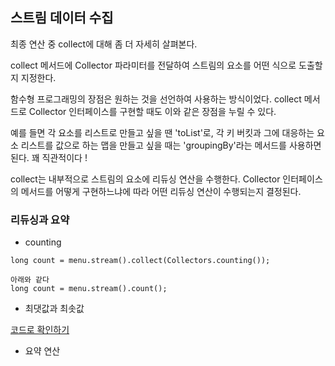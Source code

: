 ## 스트림 데이터 수집

최종 연산 중 collect에 대해 좀 더 자세히 살펴본다. 

collect 메서드에 Collector 파라미터를 전달하여 스트림의 요소를 어떤 식으로 도출할지 지정한다. 

함수형 프로그래밍의 장점은 원하는 것을 선언하여 사용하는 방식이었다. 
collect 메서드로 Collector 인터페이스를 구현할 때도 이와 같은 장점을 누릴 수 있다. 

예를 들면 각 요소를 리스트로 만들고 싶을 땐 'toList'로, 
각 키 버킷과 그에 대응하는 요소 리스트를 값으로 하는 맵을 만들고 싶을 때는 'groupingBy'라는 메서드를 사용하면 된다. 꽤 직관적이다 !

collect는 내부적으로 스트림의 요소에 리듀싱 연산을 수행한다. Collector 인터페이스의 메서드를 어떻게 구현하느냐에 따라 어떤 리듀싱 연산이 수행되는지 결정된다. 



### 리듀싱과 요약

- counting

```
long count = menu.stream().collect(Collectors.counting());

아래와 같다
long count = menu.stream().count();
```



- 최댓값과 최솟값

[코드로 확인하기](CollectReducing.java)



- 요약 연산



